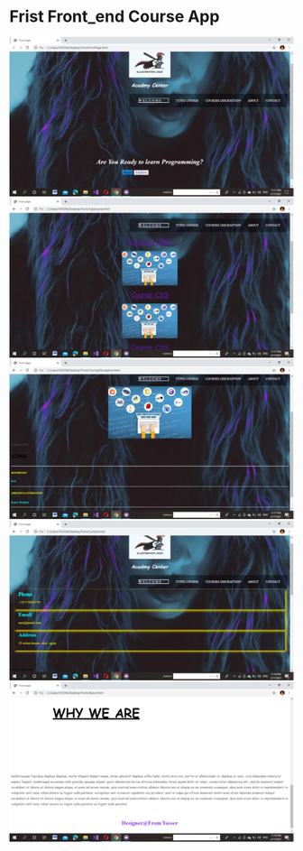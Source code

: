 # Frist Front_end Course App
<img src="Image/I2.png" width="750">
<img src="Image/I1.png" width="750">
<img src="Image/I3.png" width="750">
<img src="Image/I4.png" width="750">
<img src="Image/I5.png" width="750">
